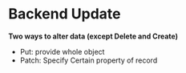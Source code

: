 # Backend Update

**Two ways to alter data (except Delete and Create)**
* Put: provide whole object
* Patch: Specify Certain property of record
